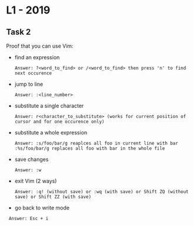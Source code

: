 # L1 - 2019

## Task 2
Proof that you can use Vim:
- find an expression
  ```text
  Answer: ?<word_to_find> or /<word_to_find> then press 'n' to find next occurence
  ```
- jump to line
  ```text
  Answer: :<line_number>
  ```
- substitute a single character
  ```text
  Answer: r<character_to_substitute> (works for current position of cursor and for one occurence only)
  ```
- substitute a whole expression
  ```text
  Answer: :s/foo/bar/g reaplces all foo in current line with bar
  :%s/foo/bar/g replaces all foo with bar in the whole file
  ```
- save changes
  ```text
  Answer: :w
  ```
- exit Vim (2 ways)
  ```text
  Answer: :q! (without save) or :wq (with save) or Shift ZQ (without save) or Shift ZZ (with save)
   ```
- go back to write mode
 ```text
  Answer: Esc + i
  ```
